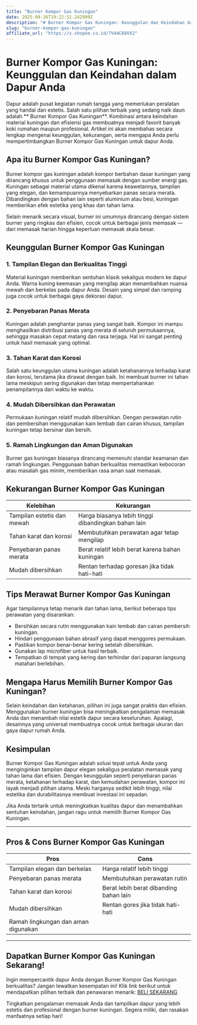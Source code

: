```yaml
---
title: "Burner Kompor Gas Kuningan"
date: 2025-09-26T19:22:51.242909Z
description: "# Burner Kompor Gas Kuningan: Keunggulan dan Keindahan dalam Dapur Anda..."
slug: "burner-kompor-gas-kuningan"
affiliate_url: "https://s.shopee.co.id/7V44C68VX2"
---
```

# Burner Kompor Gas Kuningan: Keunggulan dan Keindahan dalam Dapur Anda

Dapur adalah pusat kegiatan rumah tangga yang memerlukan peralatan yang handal dan estetis. Salah satu pilihan terbaik yang sedang naik daun adalah ** Burner Kompor Gas Kuningan**. Kombinasi antara keindahan material kuningan dan efisiensi gas membuatnya menjadi favorit banyak koki rumahan maupun profesional. Artikel ini akan membahas secara lengkap mengenai keunggulan, kekurangan, serta mengapa Anda perlu mempertimbangkan Burner Kompor Gas Kuningan untuk dapur Anda.

## Apa itu Burner Kompor Gas Kuningan?

Burner kompor gas kuningan adalah kompor berbahan dasar kuningan yang dirancang khusus untuk penggunaan memasak dengan sumber energi gas. Kuningan sebagai material utama dikenal karena keawetannya, tampilan yang elegan, dan kemampuannya menyebarkan panas secara merata. Dibandingkan dengan bahan lain seperti aluminium atau besi, kuningan memberikan efek estetika yang khas dan tahan lama.

Selain menarik secara visual, burner ini umumnya dirancang dengan sistem burner yang ringkas dan efisien, cocok untuk berbagai jenis memasak — dari memasak harian hingga keperluan memasak skala besar.

## Keunggulan Burner Kompor Gas Kuningan

### 1. Tampilan Elegan dan Berkualitas Tinggi

Material kuningan memberikan sentuhan klasik sekaligus modern ke dapur Anda. Warna kuning keemasan yang mengilap akan menambahkan nuansa mewah dan berkelas pada dapur Anda. Desain yang simpel dan ramping juga cocok untuk berbagai gaya dekorasi dapur.

### 2. Penyebaran Panas Merata

Kuningan adalah penghantar panas yang sangat baik. Kompor ini mampu menghasilkan distribusi panas yang merata di seluruh permukaannya, sehingga masakan cepat matang dan rasa terjaga. Hal ini sangat penting untuk hasil memasak yang optimal.

### 3. Tahan Karat dan Korosi

Salah satu keunggulan utama kuningan adalah ketahanannya terhadap karat dan korosi, terutama jika dirawat dengan baik. Ini membuat burner ini tahan lama meskipun sering digunakan dan tetap mempertahankan penampilannya dari waktu ke waktu.

### 4. Mudah Dibersihkan dan Perawatan

Permukaan kuningan relatif mudah dibersihkan. Dengan perawatan rutin dan pembersihan menggunakan kain lembab dan cairan khusus, tampilan kuningan tetap bersinar dan bersih.

### 5. Ramah Lingkungan dan Aman Digunakan

Burner gas kuningan biasanya dirancang memenuhi standar keamanan dan ramah lingkungan. Penggunaan bahan berkualitas memastikan kebocoran atau masalah gas minim, memberikan rasa aman saat memasak.

## Kekurangan Burner Kompor Gas Kuningan

| Kelebihan | Kekurangan |
| --- | --- |
| Tampilan estetis dan mewah | Harga biasanya lebih tinggi dibandingkan bahan lain |
| Tahan karat dan korosi | Membutuhkan perawatan agar tetap mengilap |
| Penyebaran panas merata | Berat relatif lebih berat karena bahan kuningan |
| Mudah dibersihkan | Rentan terhadap goresan jika tidak hati-hati |

## Tips Merawat Burner Kompor Gas Kuningan

Agar tampilannya tetap menarik dan tahan lama, berikut beberapa tips perawatan yang disarankan:
- Bersihkan secara rutin menggunakan kain lembab dan cairan pembersih kuningan.
- Hindari penggunaan bahan abrasif yang dapat menggores permukaan.
- Pastikan kompor benar-benar kering setelah dibersihkan.
- Gunakan lap microfiber untuk hasil terbaik.
- Tempatkan di tempat yang kering dan terhindar dari paparan langsung matahari berlebihan.

## Mengapa Harus Memilih Burner Kompor Gas Kuningan?

Selain keindahan dan ketahanan, pilihan ini juga sangat praktis dan efisien. Menggunakan burner kuningan bisa meningkatkan pengalaman memasak Anda dan menambah nilai estetik dapur secara keseluruhan. Apalagi, desainnya yang universal membuatnya cocok untuk berbagai ukuran dan gaya dapur rumah Anda.

## Kesimpulan

Burner Kompor Gas Kuningan adalah solusi tepat untuk Anda yang menginginkan tampilan dapur elegan sekaligus peralatan memasak yang tahan lama dan efisien. Dengan keunggulan seperti penyebaran panas merata, ketahanan terhadap karat, dan kemudahan perawatan, kompor ini layak menjadi pilihan utama. Meski harganya sedikit lebih tinggi, nilai estetika dan durabilitasnya membuat investasi ini sepadan.

Jika Anda tertarik untuk meningkatkan kualitas dapur dan menambahkan sentuhan keindahan, jangan ragu untuk memilih Burner Kompor Gas Kuningan.

---

## Pros & Cons Burner Kompor Gas Kuningan

| **Pros** | **Cons** |
| --- | --- |
| Tampilan elegan dan berkelas | Harga relatif lebih tinggi | 
| Penyebaran panas merata | Membutuhkan perawatan rutin | 
| Tahan karat dan korosi | Berat lebih berat dibanding bahan lain | 
| Mudah dibersihkan | Rentan gores jika tidak hati-hati | 
| Ramah lingkungan dan aman digunakan | |

---

## Dapatkan Burner Kompor Gas Kuningan Sekarang!

Ingin mempercantik dapur Anda dengan Burner Kompor Gas Kuningan berkualitas? Jangan lewatkan kesempatan ini! Klik link berikut untuk mendapatkan pilihan terbaik dan penawaran menarik: [BELI SEKARANG](https://s.shopee.co.id/7V44C68VX2)

Tingkatkan pengalaman memasak Anda dan tampilkan dapur yang lebih estetis dan profesional dengan burner kuningan. Segera miliki, dan rasakan manfaatnya setiap hari!